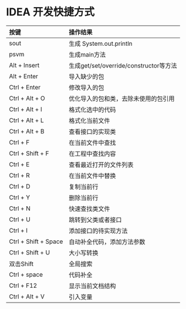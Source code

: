 # IDEA 开发快捷方式


|**按键**|**操作结果**|
|:----|:--------|
|sout           |生成 System.out.println|
|psvm           |生成main方法|
|Alt + Insert   |生成get/set/override/constructor等方法|
|Alt + Enter    |导入缺少的包|
|Ctrl + Enter   |修改导入的包|
|Ctrl + Alt + O |优化导入的包和类，去除未使用的包引用|
|Ctrl + Alt + I |格式化选中的代码|
|Ctrl + Alt + L |格式化当前文件|
|Ctrl + Alt + B |查看接口的实现类|
|Ctrl + F       |在当前文件中查找|
|Ctrl + Shift + F|在工程中查找内容|
|Ctrl + E        |查看最近打开的文件列表|
|Ctrl + R       |在当前文件中替换|
|Ctrl + D       |复制当前行|
|Ctrl + Y       |删除当前行|
|Ctrl + N       |快速查找类文件|
|Ctrl + U       |跳转到父类或者接口|
|Ctrl + I       |添加接口的待实现方法|
|Ctrl + Shift + Space|自动补全代码，添加方法参数|
|Ctrl + Shift + U    |大小写转换|
|双击Shift       |全局搜索|
|Ctrl + space   |代码补全|
|Ctrl + F12|显示当前文档结构|
|Ctrl + Alt + V|引入变量|

